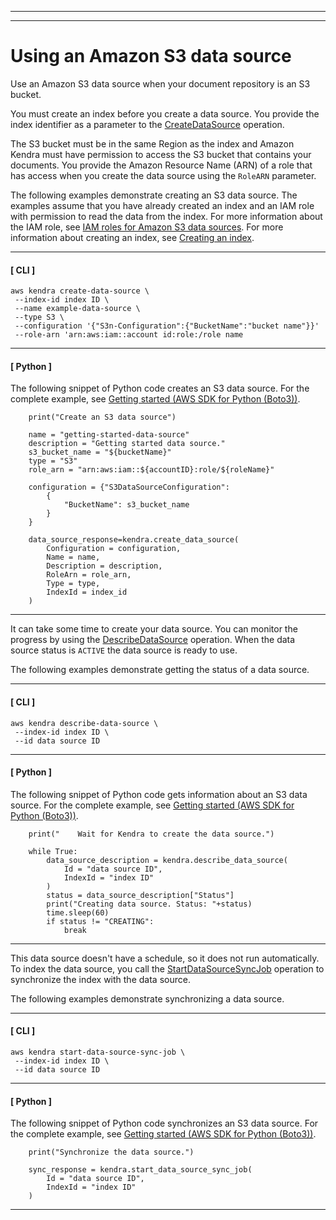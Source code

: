 --------

--------

# Using an Amazon S3 data source<a name="data-source-s3"></a>

Use an Amazon S3 data source when your document repository is an S3 bucket\. 

You must create an index before you create a data source\. You provide the index identifier as a parameter to the [CreateDataSource](API_CreateDataSource.md) operation\.

The S3 bucket must be in the same Region as the index and Amazon Kendra must have permission to access the S3 bucket that contains your documents\. You provide the Amazon Resource Name \(ARN\) of a role that has access when you create the data source using the `RoleARN` parameter\.

The following examples demonstrate creating an S3 data source\. The examples assume that you have already created an index and an IAM role with permission to read the data from the index\. For more information about the IAM role, see [IAM roles for Amazon S3 data sources](iam-roles.md#iam-roles-ds-s3)\. For more information about creating an index, see [Creating an index](create-index.md)\.

------
#### [ CLI ]

```
aws kendra create-data-source \
 --index-id index ID \
 --name example-data-source \
 --type S3 \
 --configuration '{"S3n-Configuration":{"BucketName":"bucket name"}}' 
 --role-arn 'arn:aws:iam::account id:role:/role name
```

------
#### [ Python ]

The following snippet of Python code creates an S3 data source\. For the complete example, see [Getting started \(AWS SDK for Python \(Boto3\)\)](gs-python.md)\.

```
    print("Create an S3 data source")

    name = "getting-started-data-source"
    description = "Getting started data source."
    s3_bucket_name = "${bucketName}"
    type = "S3"
    role_arn = "arn:aws:iam::${accountID}:role/${roleName}"

    configuration = {"S3DataSourceConfiguration":
        {
            "BucketName": s3_bucket_name
        }
    }

    data_source_response=kendra.create_data_source(
        Configuration = configuration,
        Name = name,
        Description = description,
        RoleArn = role_arn,
        Type = type,
        IndexId = index_id
    )
```

------

It can take some time to create your data source\. You can monitor the progress by using the [DescribeDataSource](API_DescribeDataSource.md) operation\. When the data source status is `ACTIVE` the data source is ready to use\. 

The following examples demonstrate getting the status of a data source\.

------
#### [ CLI ]

```
aws kendra describe-data-source \
 --index-id index ID \
 --id data source ID
```

------
#### [ Python ]

The following snippet of Python code gets information about an S3 data source\. For the complete example, see [Getting started \(AWS SDK for Python \(Boto3\)\)](gs-python.md)\.

```
    print("    Wait for Kendra to create the data source.")

    while True:
        data_source_description = kendra.describe_data_source(
            Id = "data source ID",
            IndexId = "index ID"
        )
        status = data_source_description["Status"]
        print("Creating data source. Status: "+status)
        time.sleep(60)
        if status != "CREATING":
            break
```

------

This data source doesn't have a schedule, so it does not run automatically\. To index the data source, you call the [StartDataSourceSyncJob](API_StartDataSourceSyncJob.md) operation to synchronize the index with the data source\.

The following examples demonstrate synchronizing a data source\.

------
#### [ CLI ]

```
aws kendra start-data-source-sync-job \
 --index-id index ID \
 --id data source ID
```

------
#### [ Python ]

The following snippet of Python code synchronizes an S3 data source\. For the complete example, see [Getting started \(AWS SDK for Python \(Boto3\)\)](gs-python.md)\.

```
    print("Synchronize the data source.")

    sync_response = kendra.start_data_source_sync_job(
        Id = "data source ID",
        IndexId = "index ID"
    )
```

------